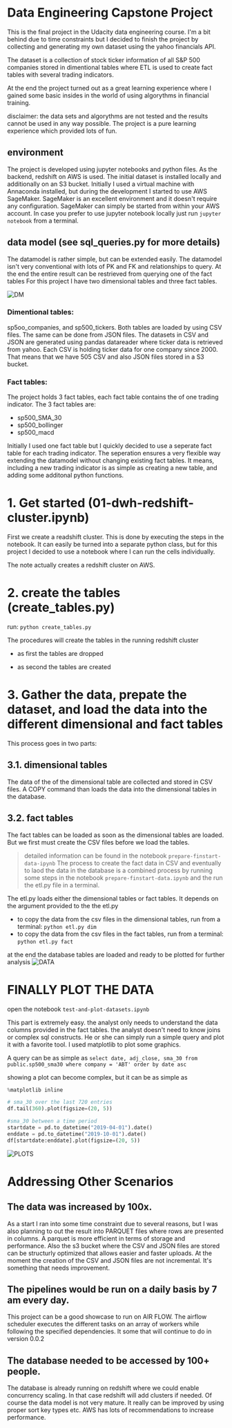 # Data Engineering Capstone Project
This is the final project in the Udacity data engineering course. I'm a bit behind due to time constraints but I decided to finish the project by collecting and generating my own dataset using the yahoo financials API. 

The dataset is a collection of stock ticker information of all S&P 500 companies stored in dimentional tables where ETL is used to create fact tables with several trading indicators. 

At the end the project turned out as a great learning experience where I gained some basic insides in the world of using algorythms in financial training.  

disclaimer: the data sets and algorythms are not tested and the results cannot be used in any way possible. The project is a pure learning experience which provided lots of fun. 

## environment
The project is developed using jupyter notebooks and python files. As the backend, redshift on AWS is used. The initial dataset is installed locally and additionally on an S3 bucket. Initially I used a virtual machine with Annaconda installed, but during the development I started to use AWS SageMaker. SageMaker is an excellent environment and it doesn't require any configuration. SageMaker can simply be started from within your AWS account. In case you prefer to use jupyter notebook locally just run `jupyter notebook` from a terminal.

## data model (see sql_queries.py for more details)
The datamodel is rather simple, but can be extended easily. The datamodel isn't very conventional with lots of PK and FK and relationships to query. At the end the entire result can be restrieved from querying one of the fact tables
For this project I have two dimensional tables and three fact tables. 


![DM](/assets/dm.PNG)

### Dimentional tables: 
sp5oo_companies, and sp500_tickers. Both tables are loaded by using CSV files. The same can be done from JSON files. 
The datasets in CSV and JSON are generated using pandas datareader where ticker data is retrieved from yahoo. Each CSV is holding ticker data for one company since 2000. That means that we have 505 CSV and also JSON files stored in a S3 bucket.

### Fact tables:
The project holds 3 fact tables, each fact table contains the of one trading indicator. The 3 fact tables are:
- sp500_SMA_30
- sp500_bollinger
- sp500_macd

Initially I used one fact table but I quickly decided to use a seperate fact table for each trading indicator. The seperation ensures a very flexible way extending the datamodel without changing existing fact tables. It means, including a new trading indicator is as simple as creating a new table, and adding some additonal python functions.


# 1. Get started (01-dwh-redshift-cluster.ipynb)
First we create a readshift cluster. This is done by executing the steps in the notebook. It can easily be turned into a separate python class, but for this project I decided to use a notebook where I can run the cells individually.

The note actually creates a redshift cluster on AWS. 

# 2. create the tables (create_tables.py)
run: `python create_tables.py`

The procedures will create the tables in the running redshift cluster
  * as first the tables are dropped
 
  * as second the tables are created

# 3. Gather the data, prepate the dataset, and load the data into the different dimensional and fact tables
This process goes in two parts:

## 3.1. dimensional tables
The data of the of the dimensional table are collected and stored in CSV files. 
A COPY command than loads the data into the dimensional tables in the database. 

## 3.2. fact tables
The fact tables can be loaded as soon as the dimensional tables are loaded. But we first must create the CSV files before we load the tables.

> detailed information can be found in the notebook `prepare-finstart-data-ipynb`
The process to create the fact data in CSV and eventually to laod the data in the database is a combined process by running some steps in the notebook `prepare-finstart-data.ipynb` and the run the etl.py file in a terminal.

The etl.py loads either the dimensional tables or fact tables. It depends on the argument provided to the the etl.py
  * to copy the data from the csv files in the dimensional tables, run from a terminal: `python etl.py dim`
  * to copy the data from the csv files in the fact tables, run from a terminal: `python etl.py fact`

at the end the database tables are loaded and ready to be plotted for further analysis
![DATA](/assets/data.PNG)


# FINALLY PLOT THE DATA
open the notebook `test-and-plot-datasets.ipynb`

This part is extremely easy. the analyst only needs to understand the data columns provided in the fact tables. the analyst doesn't need to know joins or complex sql constructs. He or she can simply run a simple query and plot it with a favorite tool. I used matplotlib to plot some graphics.

A query can be as simple as ` select date, adj_close, sma_30 from public.sp500_sma30 where company = 'ABT' order by date asc `

showing a plot can become complex, but it can be as simple as 

``` python
%matplotlib inline

# sma_30 over the last 720 entries
df.tail(360).plot(figsize=(20, 5))

#sma_30 between a time period
startdate = pd.to_datetime("2019-04-01").date()
enddate = pd.to_datetime("2019-10-01").date()
df[startdate:enddate].plot(figsize=(20, 5))
```
![PLOTS](/assets/plots.PNG)

# Addressing Other Scenarios

## The data was increased by 100x.
As a start I ran into some time constraint due to several reasons, but I was also planning to out the result into PARQUET files where rows are presented in columns. A parquet is more efficient in terms of storage and performance.
Also the s3 bucket where the CSV and JSON files are stored can be structurly optimized that allows easier and faster uploads. At the moment the creation of the CSV and JSON files are not incremental. It's something that needs improvement.

## The pipelines would be run on a daily basis by 7 am every day.
This project can be a good showcase to run on AIR FLOW. The airflow scheduler executes the different tasks on an array of workers while following the specified dependencies. It some that will continue to do in version 0.0.2

## The database needed to be accessed by 100+ people.
The database is already running on redshift where we could enable concurrency scaling. In that case redshift will add clusters if needed. Of course the data model is not very mature. It really can be improved by using proper sort key types etc. AWS has lots of recommendations to increase performance. 
